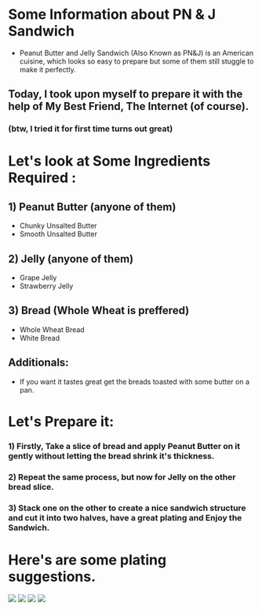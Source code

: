 # Some Information about PN & J Sandwich

- Peanut Butter and Jelly Sandwich (Also Known as PN&J) is an American cuisine, which looks so easy to prepare but some of them still stuggle to make it perfectly.

## Today, I took upon myself to prepare it with the help of My Best Friend, The Internet (of course).
###  (btw, I tried it for first time turns out great)

# Let's look at Some Ingredients Required :

## 1) Peanut Butter (anyone of them)

- Chunky Unsalted Butter
- Smooth Unsalted Butter

## 2) Jelly (anyone of them)

- Grape Jelly
- Strawberry Jelly

## 3) Bread (Whole Wheat is preffered)

- Whole Wheat Bread
- White Bread

## Additionals:

- If you want it tastes great get the breads toasted with some butter on a pan.

# Let's Prepare it:

### 1) Firstly, Take a slice of bread and apply Peanut Butter on it gently without letting the bread shrink it's thickness.

### 2) Repeat the same process, but now for Jelly on the other bread slice.

### 3) Stack one on the other to create a nice sandwich structure and cut it into two halves, have a great plating and Enjoy the Sandwich.

#

# Here's are some plating suggestions.

![](https://th.bing.com/th/id/OIP.fgWOuKr1lwy1G0IYufAt4wHaE7?w=284&h=189&c=7&r=0&o=5&dpr=1.32&pid=1.7)
![](https://th.bing.com/th/id/OIP.wePpN0yFOp7XySkB1-7KAQHaHa?w=189&h=189&c=7&r=0&o=5&dpr=1.32&pid=1.7)
![](https://th.bing.com/th/id/OIP.qlB-VX9w37pzMjGf2JBpXAHaLH?w=135&h=203&c=7&r=0&o=5&dpr=1.32&pid=1.7)
![](https://th.bing.com/th/id/OIP.Sd5-6flJru-zoMV0iBFSQwHaJX?w=149&h=189&c=7&r=0&o=5&dpr=1.32&pid=1.7)
